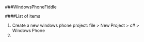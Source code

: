 ###WindowsPhoneFiddle

####List of items

1. Create a new windows phone project: file > New Project > c# > Windows Phone 
2. 



